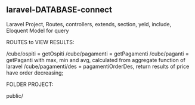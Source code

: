 
laravel-DATABASE-connect
----------------------------------------------------------------------
Laravel Project, Routes, controllers, extends, section, yeld, include, Eloquent Model for query

ROUTES to VIEW RESULTS:

/cube/ospiti = getOspiti
/cube/pagamenti = getPagamenti
/cube/paganti = getPaganti with max, min and avg, calculated from aggregate function of laravel
/cube/pagamenti/des = pagamentiOrderDes, return results of price have order decreasing; 

FOLDER PROJECT:

public/
